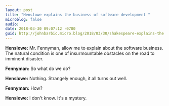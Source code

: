 ```yaml
---
layout: post
title: "Henslowe explains the business of software development "
microblog: false
audio: 
date: 2018-03-30 09:07:12 -0700
guid: http://johnbarbic.micro.blog/2018/03/30/shakespeare-explains-the.html
---
```

**Henslowe:** Mr. Fennyman, allow me to explain about the software business. The natural condition is one of insurmountable obstacles on the road to imminent disaster.

**Fennyman:** So what do we do?

**Henslowe:** Nothing. Strangely enough, it all turns out well.

**Fennyman:** How?

**Henslowe:** I don't know. It's a mystery.
